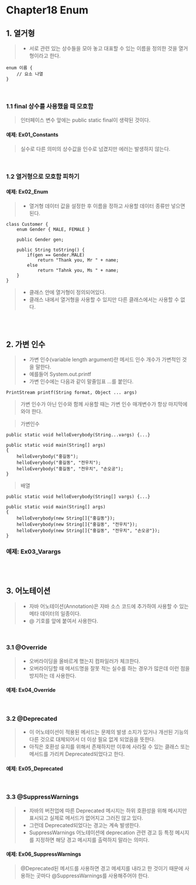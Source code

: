 # Chapter18 Enum

## 1. 열거형
> - 서로 관련 있는 상수들을 모아 놓고 대표할 수 있는 이름을 정의한 것을 열거형이라고 한다.

```
enum 이름 {
    // 요소 나열
}
```

<br>

### 1.1 final 상수를 사용했을 때 모호함

> 인터페이스 변수 앞에는 public static final이 생략된 것이다.

#### 예제: Ex01_Constants
> 실수로 다른 의미의 상수값을 인수로 넘겼지만 에러는 발생하지 않는다.

<br>

### 1.2 열거형으로 모호함 피하기

#### 예제: Ex02_Enum
> - 열거형 데이터 값을 설정한 후 이름을 정하고 사용할 데이터 종류만 넣으면 된다.

```
class Customer {
    enum Gender { MALE, FEMALE }
    
    public Gender gen;
    
    public String toString() {
        if(gen == Gender.MALE)
            return "Thank you, Mr " + name;
        else
            return "Tahnk you, Ms " + name;
    }
}
```
> - 클래스 안에 열거형이 정의되어있다.
> - 클래스 내에서 열거형을 사용할 수 있지만 다른 클래스에서는 사용할 수 없다.

<br>
<br>

## 2. 가변 인수
> - 가변 인수(variable length argument)란 메서드 인수 개수가 가변적인 것을 말한다.
> - 예를들어 System.out.printf
> - 가변 인수에는 다음과 같이 말줄임표 ...를 붙인다.

```
PrintStream printf(String format, Object ... args)
```
> 가변 인수가 아닌 인수와 함께 사용할 때는 가변 인수 매개변수가 항상 마지막에 와야 한다.

> 가변인수

```
public static void helloEverybody(String...vargs) {...}

public static void main(String[] args)
{
    helloEverybody("홍길동");
    helloEverybody("홍길동", "전우치");
    helloEverybody("홍길동", "전우치", "손오공");
}
```

> 배열

```
public static void helloEverybody(String[] vargs) {...}

public static void main(String[] args)
{
    helloEverybody(new String[]{"홍길동"});
    helloEverybody(new String[]{"홍길동", "전우치"});
    helloEverybody(new String[]{"홍길동", "전우치", "손오공"});
}
```

### 예제: Ex03_Varargs

<br>
<br>

## 3. 어노테이션

> - 자바 어노테이션(Annotation)은 자바 소스 코드에 추가하여 사용할 수 있는 메타 데이터의 일종이다.
> - @ 기호를 앞에 붙여서 사용한다.

<br>

### 3.1 @Override
> - 오버라이딩을 올바르게 했는지 컴파일러가 체크한다.
> - 오버라이딩할 때 메서드명을 잘못 적는 실수를 하는 경우가 많은데 이런 점을 방지하는 데 사용한다.

#### 예제: Ex04_Override

<br>

### 3.2 @Deprecated
> - 이 어노테이션이 적용된 메서드는 문제의 발생 소지가 있거나 개선된 기능의 다른 것으로 대체되어서 더 이상 필요 없게 되었음을 뜻한다.
> - 아직은 호환성 유지를 위해서 존재하지만 이후에 사라질 수 있는 클래스 또는 메서드를 가리켜 Deprecated되었다고 한다.

#### 예제: Ex05_Deprecated

<br>

### 3.3 @SuppressWarnings

> - 자바의 버전업에 따른 Deprecated 메시지는 하위 호환성을 위해 메시지만 표시되고 실제로 메서드가 없어지고 그러진 않고 있다.
> - 그런데 Deprecated되었다는 경고는 계속 발생한다.
> - SuppressWarnings 어노테이션에 deprecation 관련 경고 등 특정 메시지를 지정하면 해당 경고 메시지를 출력하지 말라는 의미다.

#### 예제: Ex06_SuppressWarnings
> @Deprecated된 메서드를 사용하면 경고 메세지를 내라고 한 것이기 때문에 사용하는 곳마다 @SuppressWarnings를 사용해주어야 한다.
